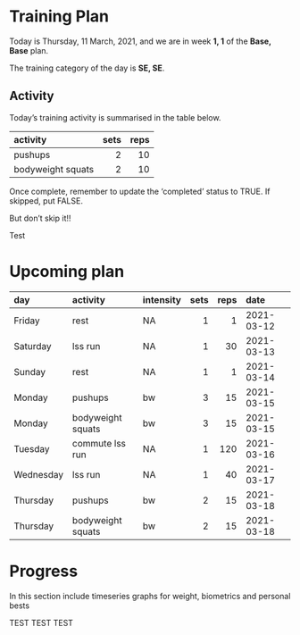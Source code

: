 Training Plan
================

Today is Thursday, 11 March, 2021, and we are in week **1, 1** of the
**Base, Base** plan.

The training category of the day is **SE, SE**.

## Activity

Today’s training activity is summarised in the table below.

| activity          | sets | reps |
| :---------------- | ---: | ---: |
| pushups           |    2 |   10 |
| bodyweight squats |    2 |   10 |

Once complete, remember to update the ‘completed’ status to TRUE. If
skipped, put FALSE.

But don’t skip it\!\!

Test

# Upcoming plan

| day       | activity          | intensity | sets | reps | date       |
| :-------- | :---------------- | :-------- | ---: | ---: | :--------- |
| Friday    | rest              | NA        |    1 |    1 | 2021-03-12 |
| Saturday  | lss run           | NA        |    1 |   30 | 2021-03-13 |
| Sunday    | rest              | NA        |    1 |    1 | 2021-03-14 |
| Monday    | pushups           | bw        |    3 |   15 | 2021-03-15 |
| Monday    | bodyweight squats | bw        |    3 |   15 | 2021-03-15 |
| Tuesday   | commute lss run   | NA        |    1 |  120 | 2021-03-16 |
| Wednesday | lss run           | NA        |    1 |   40 | 2021-03-17 |
| Thursday  | pushups           | bw        |    2 |   15 | 2021-03-18 |
| Thursday  | bodyweight squats | bw        |    2 |   15 | 2021-03-18 |

# Progress

In this section include timeseries graphs for weight, biometrics and
personal bests

TEST TEST TEST
